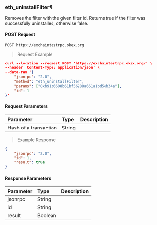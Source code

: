 ### eth_uninstallFilter¶

Removes the filter with the given filter id. Returns true if the filter was successfully uninstalled, otherwise false.



#### POST Request

`POST https://exchaintestrpc.okex.org`

> Request Example

```json
curl --location --request POST 'https://exchaintestrpc.okex.org/' \
--header 'Content-Type: application/json' \
--data-raw '{
	"jsonrpc": "2.0",
	"method": "eth_uninstallFilter",
	"params": ["0xb91b6608b61bf56288a661a1bd5eb34a"],
	"id": 1
}'

```

#### Request Parameters

| **Parameter** | **Type** | **Description**                                                                                                                                                                                                                                                      |
| :------------ | :------- | :------------------------------------------------------------------------------------------------------------------------------------------------------------------------------------------------------------------------------------------------------------------- |
| Hash of a transaction     | String   |                                                                                                                                                                                                                                                      |

> Example Response

```json
{
	"jsonrpc": "2.0",
	"id": 1,
	"result": true
}
```

#### Response Parameters

| **Parameter** | **Type** | **Description**                                                                                                                                                                                                                                                      |
| :----------------- | :------- | :------------------------------------------------------------------------------------------------------------------------------------------------------------------------------------------------------------------------------------------------------------------- |
|  jsonrpc              | String    | 				| 
|  id                   | String    | 				| 
|  result               | Boolean    | 				|